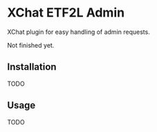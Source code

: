# XChat ETF2L Admin

XChat plugin for easy handling of admin requests.

Not finished yet.

## Installation
TODO

## Usage
TODO